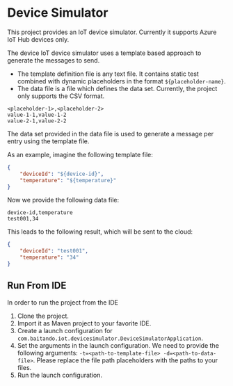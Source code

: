 # Device Simulator
This project provides an IoT device simulator.
Currently it supports Azure IoT Hub devices only.

The device IoT device simulator uses a template based approach to generate the messages to send.

* The template definition file is any text file. It contains static test combined with dynamic placeholders in the format `${placeholder-name}`.
* The data file is a file which defines the data set. Currently, the project only supports the CSV format.

```csv
<placeholder-1>,<placeholder-2>
value-1-1,value-1-2
value-2-1,value-2-2
```

The data set provided in the data file is used to generate a message per entry using the template file.

As an example, imagine the following template file:

```json
{
    "deviceId": "${device-id}",
    "temperature": "${temperature}"
}
```

Now we provide the following data file:

```csv
device-id,temperature
test001,34
```

This leads to the following result, which will be sent to the cloud:

```json
{
    "deviceId": "test001",
    "temperature": "34"
}
```

## Run From IDE
In order to run the project from the IDE

1. Clone the project.
2. Import it as Maven project to your favorite IDE.
3. Create a launch configuration for `com.baitando.iot.devicesimulator.DeviceSimulatorApplication`.
4. Set the arguments in the launch configuration. We need to provide the following arguments: `-t=<path-to-template-file> -d=<path-to-data-file>`. Please replace the file path placeholders with the paths to your files.
5. Run the launch configuration.
